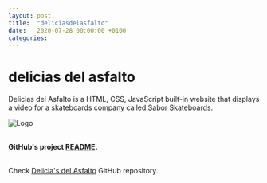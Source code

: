 ```yaml
---
layout: post
title:  "deliciasdelasfalto"
date:   2020-07-28 00:00:00 +0100
categories:
---
```


# delicias del asfalto
Delicias del Asfalto is a HTML, CSS, JavaScript built-in website that displays a video for a skateboards company called <a href="https://www.instagram.com/saborskateboards/?hl=en">Sabor Skateboards</a>.

<img src="../../../assets/images/logo_delicias.png" alt="Logo" />

<br><b>GitHub's project [README](https://github.com/lh1008/sabor/blob/master/README.md).</b>

<br>Check [Delicia's del Asfalto](https://github.com/lh1008/sabor) GitHub repository.